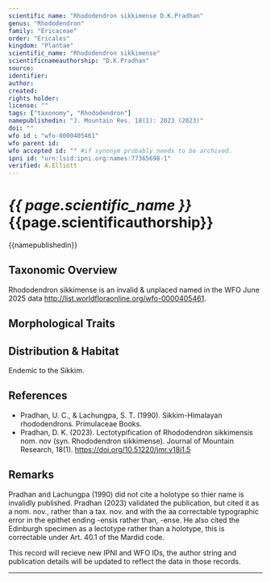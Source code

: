 ```yaml
---
scientific name: "Rhododendron sikkimense D.K.Pradhan"
genus: "Rhododendron"
family: "Ericaceae"
order: "Ericales"
kingdom: "Plantae"
scientific_name: "Rhododendron sikkimense"
scientificnameauthorship: "D.K.Pradhan"
source: 
identifier: 
author: 
created: 
rights holder: 
license: ""
tags: ["taxonomy", "Rhododendron"]
namepublishedin: "J. Mountain Res. 18(1): 2023 (2023)"
doi: ""
wfo id : "wfo-0000405461"
wfo parent id: 
wfo accepted id: "" #if synonym probably needs to be archived.                      
ipni id: "urn:lsid:ipni.org:names:77365698-1"
verified: A.Elliott
---
```



# _{{ page.scientific_name }}_ {{page.scientificauthorship}}
 {{namepublishedin}}

## Taxonomic Overview  
Rhododendron sikkimense is an invalid & unplaced named in the WFO June 2025 data http://list.worldfloraonline.org/wfo-0000405461. 

## Morphological Traits  


## Distribution & Habitat  
Endemic to the Sikkim.

## References  
- Pradhan, U. C., & Lachungpa, S. T. (1990). Sikkim-Himalayan rhododendrons. Primulaceae Books.
- Pradhan, D. K. (2023). Lectotypification of Rhododendron sikkimensis nom. nov (syn. Rhododendron sikkimense). Journal of Mountain Research, 18(1). https://doi.org/10.51220/jmr.v18i1.5 


## Remarks  
Pradhan and Lachungpa (1990) did not cite a holotype so thier name is invalidly published. Pradhan (2023) validated the publication, but cited it as a nom. nov., rather than a tax. nov. and with the aa correctable typographic error in the epithet ending -ensis rather than, -ense. He also cited the Edinburgh specimen as a lectotype rather than a holotype, this is correctable under Art. 40.1 of the Mardid code.

This record will recieve new IPNI and WFO IDs, the author string and publication details will be updated to reflect the data in those records.

---
